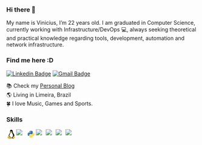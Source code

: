 ### Hi there 👋

My name is Vinicius, I’m 22 years old. I am graduated in Computer Science, currently working with Infrastructure/DevOps :computer:, always seeking theoretical and practical knowledge regarding tools, development, automation and network infrastructure.

### Find me here :D
[![Linkedin Badge](https://img.shields.io/badge/-ViniciusOliveira-blue?style=flat-square&logo=Linkedin&logoColor=white&link=https://www.linkedin.com/in/pirodriguees)](https://www.linkedin.com/in/pirodriguees/)
[![Gmail Badge](https://img.shields.io/badge/-vinicius.rodriguesrdo@gmail.com-c14438?style=flat-square&logo=Gmail&logoColor=white&link=mailto:vinicius.rodriguesrdo@gmail.com)](mailto:vinicius.rodriguesrdo@gmail.com)

📚 Check my [Personal Blog](https://piholiveira.github.io/)           
:earth_americas: Living in Limeira, Brazil      
:four_leaf_clover: I love Music, Games and Sports.

### Skills ###
<img align="left" width="26px" src="https://raw.githubusercontent.com/github/explore/80688e429a7d4ef2fca1e82350fe8e3517d3494d/topics/linux/linux.png" />
<img align="left" width="26px" src="https://www.docker.com/sites/default/files/d8/2019-07/Moby-logo.png" />
<img align="left" width="26px" src="https://raw.githubusercontent.com/github/explore/80688e429a7d4ef2fca1e82350fe8e3517d3494d/topics/python/python.png" />
<img align="left" width="26px" src="https://jbasoftware.com/assets/img/software/grafana.png" />
<img align="left" width="26px" src="https://encrypted-tbn0.gstatic.com/images?q=tbn%3AANd9GcSTgvm2rpK_6mpDdpnwb0eCeSaRl-Ds43sg7A&usqp=CAU" />
<img align="left" width="26px" src="https://w7.pngwing.com/pngs/545/964/png-transparent-windows-multipoint-server-windows-server-2012-microsoft-computer-servers-microsoft-computer-logo-windows-thumbnail.png" />
<img align="left" width="26px" src="https://mpng.subpng.com/20180413/oyw/kisspng-ansible-g2-technology-group-red-hat-organization-c-magic-circle-5ad07018670321.713204611523609624422.jpg" />      
